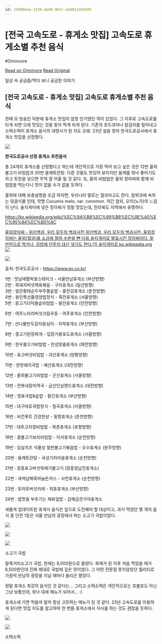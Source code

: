 ```yaml
---
id: 15900eee-3334-4e88-96fc-da6812e83d95
---
```


# [전국 고속도로 - 휴게소 맛집] 고속도로 휴게소별 추천 음식
#Omnivore
 
[Read on Omnivore](https://omnivore.app/me/https-tworabbit-tistory-com-65-190aac2b743)
[Read Original](https://tworabbit.tistory.com/65)
 
일상 속 궁금즘/먹다 보니 궁금한 이야기

## \[전국 고속도로 - 휴게소 맛집\] 고속도로 휴게소별 추천 음식

  
한때 모 방송인 덕분에 휴게소 맛집이 엄청 인기였던 적이 있었다. 그 이후로 고속도로를 타게 되면 으레 맛있는 것을 찾아 먹게 되게 된다. 기존의 호두과자나 알감자를 밀어내고 소떡소떡이 휴게소 음식의 대명사가 된 지도 오래. 23년 설을 맞아 한국도로공사에서 휴게소 맛집을 선정했다.

![](https://proxy-prod.omnivore-image-cache.app/0x0,sH2MyOqR56dKzrnqCnIFOoDbKqe7uW1gx5gbgk3hIyww/https://t1.daumcdn.net/keditor/dist/0.4.0/image/divider-line.svg)

**한국도로공사 선정 휴게소 추천음식**

총 24개의 휴게소를 선정했다고 하는데 개인적으로 가장 먹어 보고 싶은 것은 12번 울외불고기 비빔밥과 20번 들깨토란탕. 다른 것들도 맛있어 보이지만 들깨를 워낙 좋아기도 하고 토란을 넣으면 무척 잘 어울 릴 것 같다. 또, 울외 비빔밥은 울외 장아찌와 함께 비빔밥을 먹는다니 맛이 없을 수가 없을 듯하다. 

울외에 대해 보충설명을 조금 하자면, 우리나라 말로는 월과라고도 한다. 참외과에 속하는 덩굴식물 인데, 학명 Cucumis melo, var. conomon. 약간 참외, 오이(노각)의 느낌이 난다. 술지게미에 넣은 장아찌가 정말 맛있는데, 전라북도 지역에서 유명하다. 

<https://ko.wikipedia.org/wiki/%EC%9A%B8%EC%99%B8%EC%9E%A5%EC%95%84%EC%B0%8C>

[ 울외장아찌 - 위키백과, 우리 모두의 백과사전 위키백과, 우리 모두의 백과사전. 울외장아찌는 울외(월과)를 소금에 절여 수분을 뺀 다음 술지게미로 발효시킨 장아찌이다. 밑반찬으로 먹거나, 김밥에 단무지 대신 넣기도 한다.\[1\] 술지게미로 ko.wikipedia.org ](https://ko.wikipedia.org/wiki/%EC%9A%B8%EC%99%B8%EC%9E%A5%EC%95%84%EC%B0%8C)![](https://proxy-prod.omnivore-image-cache.app/0x0,svYSTkZjU3PzTh-e_MMrDd8WEo5eQ_JKPMOG0jUKmL9c/https://scrap.kakaocdn.net/dn/gOkyl/hyRsoVEBla/K2lYKOyrbuSG1TUBSLULj1/img.jpg?width=1200&height=583&face=0_0_1200_583,https://scrap.kakaocdn.net/dn/uNKDf/hyRsnCp1xz/cViGnyrMpBC2wtwV5KzvY0/img.jpg?width=800&height=389&face=0_0_800_389,https://scrap.kakaocdn.net/dn/bwWs02/hyRsuO7GLE/2kySzcVsG7MJp8fn0bMK2K/img.jpg?width=640&height=311&face=0_0_640_311)

![](https://proxy-prod.omnivore-image-cache.app/0x0,shcO9tZSHBvsCp7WcIOJCAVzpcKKKCwyzKW5cgcH9slU/https://blog.kakaocdn.net/dn/roetZ/btrXIQ6yDvW/y8dinDcEW2kxVUu8BD24XK/img.png)

출처: 한국도로공사 - https://www.ex.co.kr/

1번 : 맛남애함박꽃스테이크 - 서울만남휴게소 (부산방향)  
2번 : 흑돼지버섯제육볶음 - 구리휴게소 (일산방향)  
3번 : 얼큰황태순두부주물솥밥 - 홍천강휴게소 (춘천방향)  
4번 : 용인특산품영양밥정식 - 죽전휴게소 (서울방향)  
5번 : 콩고기더덕돌솥비빔밥 - 용인휴게소 (인천방향)

6번 : 여주느타리버섯크림우동 - 여주휴게소 (인천방향)

7번 : 산나물만두감자옹심이 - 치악휴게소 (부산방향)

8번 : 콩고기된장찌개 - 입장거봉포도휴게소 (서울방향)

9번 : 한우불고기비빔밥 - 안성맞춤휴게소 (제천방향)

10번 : 표고버섯비빔밥 - 괴산휴게소 (양평방향)

11번 : 한방돼지국밥 - 예산휴게소 (대전방향)

12번 : 울외불고기비빔밥 - 군산휴게소 (서울방향)

13번 : 전복내장미역국 - 금산인삼랜드휴게소 (대전방향)

14번 : 영표국밥&솥밥 - 황간휴게소 (부산방향)

15번 : 대구따로국밥정식 - 칠곡휴게소 (서울방향)

16번 : 비건푸트 건강한상 - 동명휴게소 (춘천방향)

17번 : 대추고차장비빔밥 - 와촌휴게소 (포항방향) 

18번 : 콩불고기보리비빔밥 - 이서휴게소 (순천방향)

19번 : 임실치즈 식물성 철판불고기볶음밥 - 오수휴게소 (완주방향)

20번 : 들깨토란탕 - 곡성기차마을휴게소 (순천방향)

21번 : 장흥표고버섯뚝배기불고기 (장흥정남진휴게소)

22번 : 새싹남해흑마늘돈까스 - 사천휴게소 (순천방향)

23번 : 토마토버섯카레 - 외동휴게소 (부산방향)

24번 : 밥맛을 부추기는 제육덮밥 - 김해금관가야휴게소 

새롭게 업데이트된 휴게서 음식은 앞으로 도전해야 할 대상이고, 과거 먹었던 몇 개의 음식 중 단연 1등은 서울 만남의 광장에서 파는 소고기 국밥이었다. 

![](https://proxy-prod.omnivore-image-cache.app/600x450,sx0tVMwgta12F2GqePneXFelkkVRjBDCsI8Jhms7PeF4/https://blog.kakaocdn.net/dn/chK8Tv/btrXJ1NmWK9/4MkZ160WCXOL4MmRiWThH1/img.jpg)

![](https://proxy-prod.omnivore-image-cache.app/600x450,s1eEXzKqrh6fj6y7N5XfDvgR11tBNOOF6aFZ0S66Aso8/https://blog.kakaocdn.net/dn/E8bD9/btrXDBwEzXj/wPbaDe8hZjo3ECd5MD1jpK/img.jpg)

![](https://proxy-prod.omnivore-image-cache.app/600x450,s_AKWLZI-VR56p-DXkYKWHcetpW-iKlBJaGQ2Lfj9qvw/https://blog.kakaocdn.net/dn/bgKIdZ/btrXEBJZ1on/wt7NKGAC3iztVdJM7iQcl0/img.jpg)

소고기 국밥

  
말죽거리소고기 국밥, 현재는 8,000원으로 올랐다. 화제가 된 이후 처음 먹었을 때가 6,500원인데 진짜 제대로 국밥에 깊은 맛이었다. 그 어떤 전문점 못지않았던 퀄리티로 가끔씩 만남의 광장을 지날 때마다 들리곤 했었다. 

정말 휴게소 최강의 음식인 것 같다는... 그리고 소떡소떡은 개인적으로는 호불호도 아닌 그냥 보통인데, 워낙 대세 메뉴가 되어서... :) 

휴게소에 가면 먹을까 말까 항상 고민하는 메뉴가 된 것 같다. 23년 고속도로를 이용하게 된다면 맛집 지도를 참고하여 한 번쯤 휴게소에서 식사를 하는 것도 괜찮을 듯하다. 

![](https://proxy-prod.omnivore-image-cache.app/150x0,seX02Q5g7PfPWn79tIbYsllI-fVQbH2VsOI8-khYKyhM/https://t1.daumcdn.net/keditor/emoticon/friends1/large/016.gif)

![](https://proxy-prod.omnivore-image-cache.app/600x338,sEBZKMBoYC27qrfBjafPs7YgRrLY9LNLACIFpz0DRPmI/https://blog.kakaocdn.net/dn/biIloq/btrXHIIClhD/2lwKaXkqgzKA3kXs5RHQXK/img.jpg)

소떡소떡